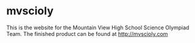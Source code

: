# mvscioly

This is the website for the Mountain View High School Science Olympiad Team. The finished product can be found at http://mvscioly.com
